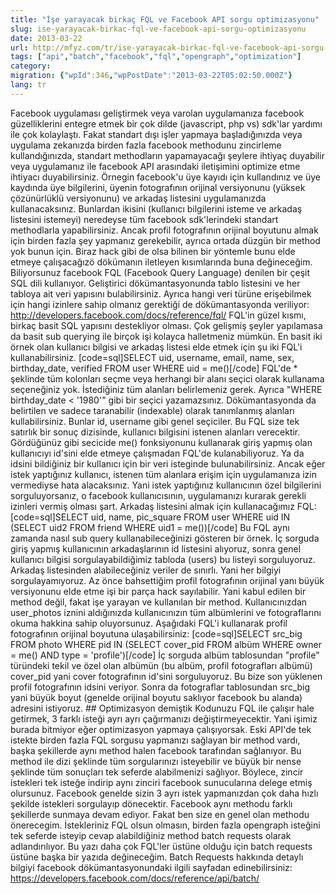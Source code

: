 ```yaml
---
title: "İşe yarayacak birkaç FQL ve Facebook API sorgu optimizasyonu"
slug: ise-yarayacak-birkac-fql-ve-facebook-api-sorgu-optimizasyonu
date: 2013-03-22
url: http://mfyz.com/tr/ise-yarayacak-birkac-fql-ve-facebook-api-sorgu-optimizasyonu/
tags: ["api","batch","facebook","fql","opengraph","optimization"]
category: 
migration: {"wpId":346,"wpPostDate":"2013-03-22T05:02:50.000Z"}
lang: tr
---
```


Facebook uygulaması geliştirmek veya varolan uygulamanıza facebook güzelliklerini entegre etmek bir çok dilde (javascript, php vs) sdk'lar yardımı ile çok kolaylaştı. Fakat standart dışı işler yapmaya başladığınızda veya uygulama zekanızda birden fazla facebook methodunu zincirleme kullandığınızda, standart methodların yapamayacağı şeylere ihtiyaç duyabilir veya uygulamanız ile facebook API arasındaki iletişimini optimize etme ihtiyacı duyabilirsiniz. Örnegin facebook'u üye kayıdı için kullandınız ve üye kaydında üye bilgilerini, üyenin fotografının orijinal versiyonunu (yüksek çözünürlüklü versiyonunu) ve arkadaş listesini uygulamanızda kullanacaksınız. Bunlardan ikisini (kullanıcı bilgilerini isteme ve arkadaş listesini istemeyi) neredeyse tüm facebook sdk'lerindeki standart methodlarla yapabilirsiniz. Ancak profil fotografının orijinal boyutunu almak için birden fazla şey yapmanız gerekebilir, ayrıca ortada düzgün bir method yok bunun için. Biraz hack gibi de olsa bilinen bir yöntemle bunu elde etmeye çalışacağızö dökümanın iletleyen kısımlarında buna değineceğim. Biliyorsunuz facebook FQL (Facebook Query Language) denilen bir çeşit SQL dili kullanıyor. Geliştirici dökümantasyonunda tablo listesini ve her tabloya ait veri yapısını bulabilirsiniz. Ayrıca hangi veri türüne erişebilmek için hangi izinlere sahip olmanız gerektiği de dökümantasyonda veriliyor: http://developers.facebook.com/docs/reference/fql/ FQL'in güzel kısmı, birkaç basit SQL yapısını destekliyor olması. Çok gelişmiş şeyler yapılamasa da basit sub querying ile birçok işi kolayca halletmeniz mümkün. En basit iki örnek olan kullanıcı bilgisi ve arkadaş listesi elde etmek için şu iki FQL'i kullanabilirsiniz. \[code=sql\]SELECT uid, username, email, name, sex, birthday\_date, verified FROM user WHERE uid = me()\[/code\] FQL'de \* şeklinde tüm kolonları seçme veya herhangi bir alanı seçici olarak kullanama seçeneğiniz yok. İstediğiniz tüm alanları belirlemeniz gerek. Ayrıca "WHERE birthday\_date < '1980'" gibi bir seçici yazamazsınız. Dökümantasyonda da belirtilen ve sadece taranabilir (indexable) olarak tanımlanmış alanları kullabilirsiniz. Bunlar id, username gibi genel seçiciler. Bu FQL size tek satırlık bir sonuç dizisinde, kullanıcı bilgisini istenen alanları verecektir. Gördüğünüz gibi secicide me() fonksiyonunu kullanarak giriş yapmış olan kullanıcıyı id'sini elde etmeye çalışmadan FQL'de kulanabiliyoruz. Ya da idsini bildiğiniz bir kullanıcı için bir veri isteginde bulunabilirsiniz. Ancak eğer istek yaptığınız kullanıcı, istenen tüm alanlara erişim için uygulamanıza izin vermediyse hata alacaksınız. Yani istek yaptığınız kullanıcının özel bilgilerini sorguluyorsanız, o facebook kullanıcısının, uygulamanızı kurarak gerekli izinleri vermiş olması şart. Arkadaş listesini almak için kullanacağımız FQL: \[code=sql\]SELECT uid, name, pic\_square FROM user WHERE uid IN (SELECT uid2 FROM friend WHERE uid1 = me())\[/code\] Bu FQL aynı zamanda nasıl sub query kullanabileceğinizi gösteren bir örnek. İç sorguda giriş yapmış kullanıcının arkadaşlarının id listesini alıyoruz, sonra genel kullanıcı bilgisi sorgulayabildiğimiz tabloda (users) bu listeyi sorguluyoruz. Arkadaş listesinden alabileceğiniz veriler de sınırlı. Yani her bilgiyi sorgulayamıyoruz. Az önce bahsettiğim profil fotografının orijinal yanı büyük versiyonunu elde etme işi bir parça hack sayılabilir. Yani kabul edilen bir method değil, fakat işe yarayan ve kullanılan bir method. Kullanıcınızdan user\_photos iznini aldığınızda kullanıcınızın tüm albümlerini ve fotograflarını okuma hakkina sahip oluyorsunuz. Aşağıdaki FQL'i kullanarak profil fotografının orijinal boyutuna ulaşabilirsiniz: \[code=sql\]SELECT src\_big FROM photo WHERE pid IN (SELECT cover\_pid FROM albüm WHERE owner = me() AND type = 'profile')\[/code\] İç sorguda albüm tablosundan "profile" türündeki tekil ve özel olan albümün (bu albüm, profil fotografları albümü) cover\_pid yani cover fotografının id'sini sorguluyoruz. Bu bize son yüklenen profil fotografının idsini veriyor. Sonra da fotograflar tablosundan src\_big yani büyük boyut (genelde orijinal boyutu saklıyor facebook bu alanda) adresini istiyoruz. ## Optimizasyon demiştik Kodunuzu FQL ile çalışır hale getirmek, 3 farklı isteği ayrı ayrı çağırmanızı değiştirmeyecektir. Yani işimiz burada bitmiyor eğer optimizasyon yapmaya çalışıyorsak. Eski API'de tek istekte birden fazla FQL sorgusu yapmanızı sağlayan bir method vardı, başka şekillerde aynı method halen facebook tarafından sağlanıyor. Bu method ile dizi şeklinde tüm sorgularınızı isteyebilir ve büyük bir nense şeklinde tüm sonuçları tek seferde alabilmenizi sağlıyor. Böylece, zincir istekleri tek isteğe indirip aynı zinciri facebook sunucularına delege etmiş olursunuz. Facebook genelde sizin 3 ayrı istek yapmanızdan çok daha hızlı şekilde istekleri sorgulayıp dönecektir. Facebook aynı methodu farklı şekillerde sunmaya devam ediyor. Fakat ben size en genel olan methodu önerecegim. İstekleriniz FQL olsun olmasın, birden fazla opengraph isteğini tek seferde isteyip cevap alabildiğiniz method batch requests olarak adlandırılıyor. Bu yazı daha çok FQL'ler üstüne olduğu için batch requests üstüne başka bir yazıda değineceğim. Batch Requests hakkında detaylı bilgiyi facebook dökümantasyonundaki ilgili sayfadan edinebilirsiniz: https://developers.facebook.com/docs/reference/api/batch/